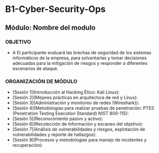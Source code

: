 # B1-Cyber-Security-Ops 
## Módulo: Nombre del modulo

### OBJETIVO 
 - A El participante evaluará las brechas de seguridad de los sistemas informáticos de la empresa, para solventarlas y tomar decisiones adecuadas para la mitigación de riesgos y responder a diferentes escenarios de ataque.

 ### ORGANIZACIÓN DE MÓDULO 
 
 - [Sesión 1](Introducción al Hacking Ético: Kali Linux): 
 - [Sesión 2](Mejores prácticas en arquitectura de red y Linux): 
 - [Sesión 3](Administración y monitoreo de redes (Wireshark)): 
 - [Sesión 4](Metodologías para realizar pruebas de penetración: PTES (Penetration Testing Execution Standard) NIST 800-115): 
 - [Sesión 5](Reconocimiento pasivo y activo): 
 - [Sesión 6](Recolección de Información y escaneo del objetivo): 
 - [Sesión 7](Análisis de vulnerabilidades y riesgos, explotación de vulnerabilidades y reporte de hallazgos): 
 - [Sesión 8](Procesos y metodologías para manejo de incidentes y recuperación):


